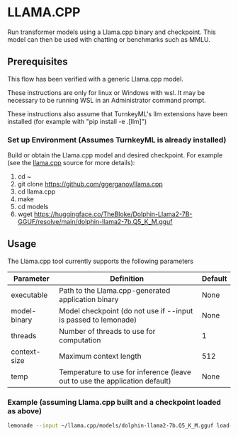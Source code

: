 # LLAMA.CPP

Run transformer models using a Llama.cpp binary and checkpoint. This model can then be used with chatting or benchmarks such as MMLU.

## Prerequisites

This flow has been verified with a generic Llama.cpp model.

These instructions are only for linux or Windows with wsl. It may be necessary to be running WSL in an Administrator command prompt.

These instructions also assume that TurnkeyML's llm extensions have been installed (for example with "pip install -e .[llm]")


### Set up Environment (Assumes TurnkeyML is already installed)

Build or obtain the Llama.cpp model and desired checkpoint.
For example (see the [llama.cpp](https://github.com/ggerganov/llama.cpp/blob/master/docs/build.md
) source for more details):
1. cd ~
1. git clone https://github.com/ggerganov/llama.cpp
1. cd llama.cpp
1. make
1. cd models
1. wget https://huggingface.co/TheBloke/Dolphin-Llama2-7B-GGUF/resolve/main/dolphin-llama2-7b.Q5_K_M.gguf


## Usage

The Llama.cpp tool currently supports the following parameters

| Parameter    | Definition                                                                  | Default |
| ---------    | ----------------------------------------------------                        | ------- |
| executable   | Path to the Llama.cpp-generated application binary                          | None    |
| model-binary | Model checkpoint (do not use if --input is passed to lemonade)              | None    |
| threads      | Number of threads to use for computation                                    | 1       |
| context-size | Maximum context length                                                      | 512     |
| temp         | Temperature to use for inference (leave out to use the application default) | None    |

### Example (assuming Llama.cpp built and a checkpoint loaded as above)

```bash
lemonade --input ~/llama.cpp/models/dolphin-llama2-7b.Q5_K_M.gguf load-llama-cpp --executable ~/llama.cpp/llama-cli accuracy-mmlu --ntrain 5
```
